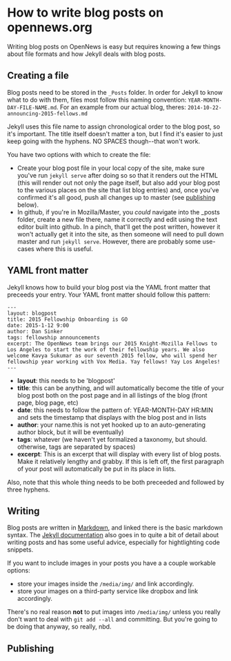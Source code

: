 # How to write blog posts on opennews.org

Writing blog posts on OpenNews is easy but requires knowing a few things about file formats and how Jekyll deals with blog posts.

## Creating a file

Blog posts need to be stored in the `_Posts` folder. In order for Jekyll to know what to do with them, files most follow this naming convention: `YEAR-MONTH-DAY-FILE-NAME.md`. For an example from our actual blog, theres: `2014-10-22-announcing-2015-fellows.md`

Jekyll uses this file name to assign chronological order to the blog post, so it's important. The title itself doesn't matter a ton, but I find it's easier to just keep going with the hyphens. NO SPACES though--that won't work.

You have two options with which to create the file: 
* Create your blog post file in your local copy of the site, make sure you've run `jekyll serve` after doing so so that it renders out the HTML (this will render out not only the page itself, but also add your blog post to the various places on the site that list blog entries) and, once you've confirmed it's all good, push all changes up to master (see [publishing](#publishing) below). 
* In github, if you're in Mozilla/Master, you *could* navigate into the _posts folder, create a new file there, name it correctly and edit using the text editor built into github. In a pinch, that'll get the post written, however it won't actually get it into the site, as then someone will need to pull down master and run `jekyll serve`. However, there are probably some use-cases where this is useful.

## YAML front matter

Jekyll knows how to build your blog post via the YAML front matter that preceeds your entry. Your YAML front matter should follow this pattern: 
```
---
layout: blogpost
title: 2015 Fellowship Onboarding is GO
date: 2015-1-12 9:00
author: Dan Sinker
tags: fellowship announcements
excerpt: The OpenNews team brings our 2015 Knight-Mozilla Fellows to Los Angeles to start the work of their fellowship years. We also welcome Kavya Sukumar as our seventh 2015 fellow, who will spend her fellowship year working with Vox Media. Yay fellows! Yay Los Angeles!
---
```

* **layout**: this needs to be 'blogpost'
* **title**: this can be anything, and will automatically become the title of your blog post both on the post page and in all listings of the blog (front page, blog page, etc)
* **date**: this needs to follow the pattern of: YEAR-MONTH-DAY HR:MIN and sets the timestamp that displays with the blog post and in lists
* **author**: your name.this is not yet hooked up to an auto-generating author block, but it will be eventually)
* **tags**: whatever (we haven't yet formalized a taxonomy, but should. otherwise, tags are separated by spaces)
* **excerpt**: This is an excerpt that will display with every list of blog posts. Make it relatively lengthy and grabby. If this is left off, the first paragraph of your post will automatically be put in its place in lists.

Also, note that this whole thing needs to be both preceeded and followed by three hyphens.

## Writing

Blog posts are written in [Markdown](https://daringfireball.net/projects/markdown/basics), and linked there is the basic markdown syntax. The [Jekyll documentation](http://jekyllrb.com/docs/posts/) also goes in to quite a bit of detail about writing posts and has some useful advice, especially for hightlighting code snippets. 

If you want to include images in your posts you have a a couple workable options:
* store your images inside the `/media/img/` and link accordingly.
* store your images on a third-party service like dropbox and link accordingly.

There's no real reason **not** to put images into `/media/img/` unless you really don't want to deal with `git add --all` and committing. But you're going to be doing that anyway, so really, nbd.

## Publishing

